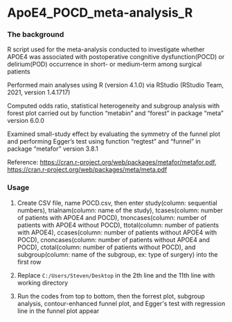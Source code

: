 # ApoE4_POCD_meta-analysis_R

### The background 
R script used for the meta-analysis conducted to investigate whether APOE4 was associated with postoperative congnitive dysfunction(POCD) or delirium(POD) occurrence in short- or medium-term among surgical patients

Performed main analyses using R (version 4.1.0) via RStudio (RStudio Team, 2021, version 1.4.1717) 

Computed odds ratio, statistical heterogeneity and subgroup analysis with forest plot carried out by function “metabin” and “forest” in package “meta” version 6.0.0

Examined small-study effect by evaluating the symmetry of the funnel plot and performing Egger’s test using function “regtest” and “funnel” in package “metafor” version 3.8.1

Reference: https://cran.r-project.org/web/packages/metafor/metafor.pdf, https://cran.r-project.org/web/packages/meta/meta.pdf

### Usage
1. Create CSV file, name POCD.csv, then enter study(column: sequential numbers), trialnam(column: name of the study), tcases(column: number of patients with APOE4 and POCD),
tnoncases(column: number of patients with APOE4 without POCD), ttotal(column: number of patients with APOE4),
ccases(column: number of patients without APOE4 with POCD), cnoncases(column: number of patients without APOE4 and POCD),
ctotal(column: number of patients without POCD), and subgroup(column: name of the subgroup, ex: type of surgery) into the first row

2. Replace `C:/Users/Steven/Desktop` in the 2th line and the 11th line with working directory

3. Run the codes from top to bottom, then the forrest plot, subgroup analysis, contour-enhanced funnel plot, and Egger's test with regression line in the funnel plot appear
